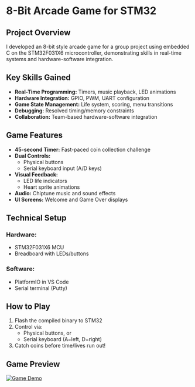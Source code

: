 # 8-Bit Arcade Game for STM32

## Project Overview
 I developed an 8-bit style arcade game for a group project using embedded C on the STM32F031X6 microcontroller, demonstrating skills in real-time systems and hardware-software integration.

## Key Skills Gained
- **Real-Time Programming:** Timers, music playback, LED animations
- **Hardware Integration:** GPIO, PWM, UART configuration
- **Game State Management:** Life system, scoring, menu transitions
- **Debugging:** Resolved timing/memory constraints
- **Collaboration:** Team-based hardware-software integration

## Game Features
- **45-second Timer:** Fast-paced coin collection challenge
- **Dual Controls:**
  - Physical buttons
  - Serial keyboard input (A/D keys)
- **Visual Feedback:**
  - LED life indicators
  - Heart sprite animations
- **Audio:** Chiptune music and sound effects
- **UI Screens:** Welcome and Game Over displays

## Technical Setup
### Hardware:
- STM32F031X6 MCU
- Breadboard with LEDs/buttons

### Software:
- PlatformIO in VS Code
- Serial terminal (Putty)

## How to Play
1. Flash the compiled binary to STM32
2. Control via:
   - Physical buttons, or
   - Serial keyboard (A=left, D=right)
3. Catch coins before time/lives run out!

## Game Preview
[![Game Demo](https://img.youtube.com/vi/XXBCwJLTPe4/0.jpg)](https://youtu.be/XXBCwJLTPe4)
